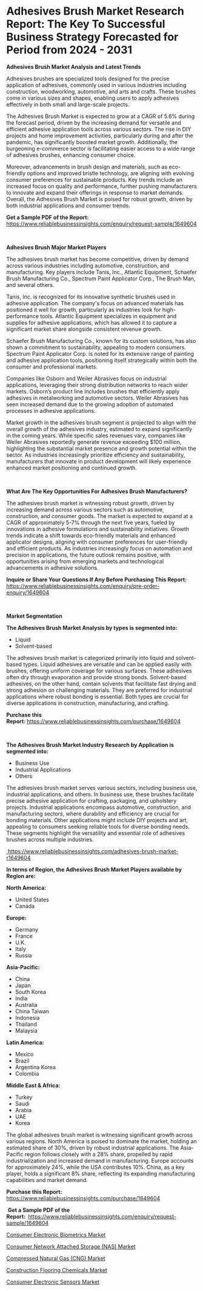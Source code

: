 <p><h1>Adhesives Brush Market Research Report: The Key To Successful Business Strategy Forecasted for Period from 2024 - 2031</h1></p><p><strong>Adhesives Brush Market Analysis and Latest Trends</strong></p>
<p><p>Adhesives brushes are specialized tools designed for the precise application of adhesives, commonly used in various industries including construction, woodworking, automotive, and arts and crafts. These brushes come in various sizes and shapes, enabling users to apply adhesives effectively in both small and large-scale projects. </p><p>The Adhesives Brush Market is expected to grow at a CAGR of 5.6% during the forecast period, driven by the increasing demand for versatile and efficient adhesive application tools across various sectors. The rise in DIY projects and home improvement activities, particularly during and after the pandemic, has significantly boosted market growth. Additionally, the burgeoning e-commerce sector is facilitating easier access to a wide range of adhesives brushes, enhancing consumer choice. </p><p>Moreover, advancements in brush design and materials, such as eco-friendly options and improved bristle technology, are aligning with evolving consumer preferences for sustainable products. Key trends include an increased focus on quality and performance, further pushing manufacturers to innovate and expand their offerings in response to market demands. Overall, the Adhesives Brush Market is poised for robust growth, driven by both industrial applications and consumer trends.</p></p>
<p><strong>Get a Sample PDF of the Report:&nbsp;</strong> <a href="https://www.reliablebusinessinsights.com/enquiry/request-sample/1649604?utm_campaign=1476&utm_medium=2&utm_source=Github&utm_content=ia&utm_term=15102024&utm_id=adhesives-brush">https://www.reliablebusinessinsights.com/enquiry/request-sample/1649604</a></p>
<p>&nbsp;</p>
<p><strong>Adhesives Brush Major Market Players</strong></p>
<p><p>The adhesives brush market has become competitive, driven by demand across various industries including automotive, construction, and manufacturing. Key players include Tanis, Inc., Atlantic Equipment, Schaefer Brush Manufacturing Co., Spectrum Paint Applicator Corp., The Brush Man, and several others.</p><p>Tanis, Inc. is recognized for its innovative synthetic brushes used in adhesive application. The company's focus on advanced materials has positioned it well for growth, particularly as industries look for high-performance tools. Atlantic Equipment specializes in equipment and supplies for adhesive applications, which has allowed it to capture a significant market share alongside consistent revenue growth.</p><p>Schaefer Brush Manufacturing Co., known for its custom solutions, has also shown a commitment to sustainability, appealing to modern consumers. Spectrum Paint Applicator Corp. is noted for its extensive range of painting and adhesive application tools, positioning itself strategically within both the consumer and professional markets.</p><p>Companies like Osborn and Weiler Abrasives focus on industrial applications, leveraging their strong distribution networks to reach wider markets. Osborn’s product line includes brushes that efficiently apply adhesives in metalworking and automotive sectors. Weiler Abrasives has seen increased demand due to the growing adoption of automated processes in adhesive applications.</p><p>Market growth in the adhesives brush segment is projected to align with the overall growth of the adhesives industry, estimated to expand significantly in the coming years. While specific sales revenues vary, companies like Weiler Abrasives reportedly generate revenue exceeding $100 million, highlighting the substantial market presence and growth potential within the sector. As industries increasingly prioritize efficiency and sustainability, manufacturers that innovate in product development will likely experience enhanced market positioning and continued growth.</p></p>
<p>&nbsp;</p>
<p><strong>What Are The Key Opportunities For Adhesives Brush Manufacturers?</strong></p>
<p><p>The adhesives brush market is witnessing robust growth, driven by increasing demand across various sectors such as automotive, construction, and consumer goods. The market is expected to expand at a CAGR of approximately 5-7% through the next five years, fueled by innovations in adhesive formulations and sustainability initiatives. Growth trends indicate a shift towards eco-friendly materials and enhanced applicator designs, aligning with consumer preferences for user-friendly and efficient products. As industries increasingly focus on automation and precision in applications, the future outlook remains positive, with opportunities arising from emerging markets and technological advancements in adhesive solutions.</p></p>
<p><strong>Inquire or Share Your Questions If Any Before Purchasing This Report:</strong> <a href="https://www.reliablebusinessinsights.com/enquiry/pre-order-enquiry/1649604?utm_campaign=1476&utm_medium=2&utm_source=Github&utm_content=ia&utm_term=15102024&utm_id=adhesives-brush">https://www.reliablebusinessinsights.com/enquiry/pre-order-enquiry/1649604</a></p>
<p>&nbsp;</p>
<p><strong>Market Segmentation</strong></p>
<p><strong>The Adhesives Brush Market Analysis by types is segmented into:</strong></p>
<p><ul><li>Liquid</li><li>Solvent-based</li></ul></p>
<p><p>The adhesives brush market is categorized primarily into liquid and solvent-based types. Liquid adhesives are versatile and can be applied easily with brushes, offering uniform coverage for various surfaces. These adhesives often dry through evaporation and provide strong bonds. Solvent-based adhesives, on the other hand, contain solvents that facilitate fast drying and strong adhesion on challenging materials. They are preferred for industrial applications where robust bonding is essential. Both types are crucial for diverse applications in construction, manufacturing, and crafting.</p></p>
<p><strong>Purchase this Report:&nbsp;</strong><a href="https://www.reliablebusinessinsights.com/purchase/1649604?utm_campaign=1476&utm_medium=2&utm_source=Github&utm_content=ia&utm_term=15102024&utm_id=adhesives-brush">https://www.reliablebusinessinsights.com/purchase/1649604</a></p>
<p>&nbsp;</p>
<p><strong>The Adhesives Brush Market Industry Research by Application is segmented into:</strong></p>
<p><ul><li>Business Use</li><li>Industrial Applications</li><li>Others</li></ul></p>
<p><p>The adhesives brush market serves various sectors, including business use, industrial applications, and others. In business use, these brushes facilitate precise adhesive application for crafting, packaging, and upholstery projects. Industrial applications encompass automotive, construction, and manufacturing sectors, where durability and efficiency are crucial for bonding materials. Other applications might include DIY projects and art, appealing to consumers seeking reliable tools for diverse bonding needs. These segments highlight the versatility and essential role of adhesives brushes across multiple industries.</p></p>
<p><a href="https://www.reliablebusinessinsights.com/adhesives-brush-market-r1649604?utm_campaign=1476&utm_medium=2&utm_source=Github&utm_content=ia&utm_term=15102024&utm_id=adhesives-brush">&nbsp;https://www.reliablebusinessinsights.com/adhesives-brush-market-r1649604</a></p>
<p><strong>In terms of Region, the Adhesives Brush Market Players available by Region are:</strong></p>
<p>
    <p> <strong> North America: </strong>
        <ul>
            <li>United States</li>
            <li>Canada</li>
        </ul>
        </p> 
    <p> <strong> Europe: </strong>
        <ul>
            <li>Germany</li>
            <li>France</li>
            <li>U.K.</li>
            <li>Italy</li>
            <li>Russia</li>
        </ul>
        </p> 
    <p> <strong> Asia-Pacific: </strong>
        <ul>
            <li>China</li>
            <li>Japan</li>
            <li>South Korea</li>
            <li>India</li>
            <li>Australia</li>
            <li>China Taiwan</li>
            <li>Indonesia</li>
            <li>Thailand</li>
            <li>Malaysia</li>
        </ul>
        </p> 
    <p> <strong> Latin America: </strong>
        <ul>
            <li>Mexico</li>
            <li>Brazil</li>
            <li>Argentina Korea</li>
            <li>Colombia</li>
        </ul>
        </p> 
    <p> <strong> Middle East & Africa: </strong>
        <ul>
            <li>Turkey</li>
            <li>Saudi</li>
            <li>Arabia</li>
            <li>UAE</li>
            <li>Korea</li>
        </ul>
    </p>
    </p>
<p><p>The global adhesives brush market is witnessing significant growth across various regions. North America is poised to dominate the market, holding an estimated share of 30%, driven by robust industrial applications. The Asia-Pacific region follows closely with a 28% share, propelled by rapid industrialization and increased demand in manufacturing. Europe accounts for approximately 24%, while the USA contributes 10%. China, as a key player, holds a significant 8% share, reflecting its expanding manufacturing capabilities and market demand.</p></p>
<p><strong>Purchase this Report: </strong><a href="https://www.reliablebusinessinsights.com/purchase/1649604?utm_campaign=1476&utm_medium=2&utm_source=Github&utm_content=ia&utm_term=15102024&utm_id=adhesives-brush">https://www.reliablebusinessinsights.com/purchase/1649604</a></p>
<p>&nbsp;<strong>Get a Sample PDF of the Report:&nbsp;&nbsp;</strong><a href="https://www.reliablebusinessinsights.com/enquiry/request-sample/1649604?utm_campaign=1476&utm_medium=2&utm_source=Github&utm_content=ia&utm_term=15102024&utm_id=adhesives-brush">https://www.reliablebusinessinsights.com/enquiry/request-sample/1649604</a></p>
<p><strong></strong></p>
<p><p><a href="https://www.linkedin.com/pulse/investment-opportunities-consumer-electronic-biometrics-sector-9tyvf?trk=public_post_embed_feed-article-content&utm_campaign=1476&utm_medium=2&utm_source=Github&utm_content=ia&utm_term=15102024&utm_id=adhesives-brush">Consumer Electronic Biometrics Market</a></p><p><a href="https://www.linkedin.com/pulse/booming-consumer-network-attached-storage-nas-market-sector-h1yif?trk=public_post_embed_feed-article-content&utm_campaign=1476&utm_medium=2&utm_source=Github&utm_content=ia&utm_term=15102024&utm_id=adhesives-brush">Consumer Network Attached Storage (NAS) Market</a></p><p><a href="https://www.linkedin.com/pulse/compressed-natural-gas-cng-market-analysis-product-segmentation-mh6ff?trk=public_post_embed_feed-article-content&utm_campaign=1476&utm_medium=2&utm_source=Github&utm_content=ia&utm_term=15102024&utm_id=adhesives-brush">Compressed Natural Gas (CNG) Market</a></p><p><a href="https://www.linkedin.com/pulse/construction-flooring-chemicals-momentum-charting-77-cagr-kbpff?trk=public_post_embed_feed-article-content&utm_campaign=1476&utm_medium=2&utm_source=Github&utm_content=ia&utm_term=15102024&utm_id=adhesives-brush">Construction Flooring Chemicals Market</a></p><p><a href="https://www.linkedin.com/pulse/global-consumer-electronic-sensors-market-forecast-2024--jrp3f?trk=public_post_embed_feed-article-content&utm_campaign=1476&utm_medium=2&utm_source=Github&utm_content=ia&utm_term=15102024&utm_id=adhesives-brush">Consumer Electronic Sensors Market</a></p></p>